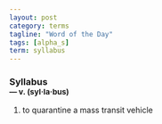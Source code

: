```yaml
---
layout: post
category: terms
tagline: "Word of the Day"
tags: [alpha_s]
term: syllabus
---
```


<h3>Syllabus<br/> <small>&mdash; v. (syl<span>&middot;</span>la<span>&middot;</span>bus)</small></h3>
<p><ol>
<li>to quarantine a mass transit vehicle</li>
</ol></p>
